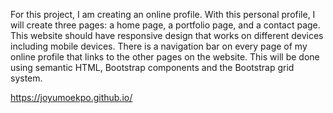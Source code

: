 For this project, I am creating an online profile. With this personal profile, I will create three pages: a home page, a portfolio page, and a contact page. This website should have responsive design that works on different devices including mobile devices. There is a navigation bar on every page of my online profile that links to the other pages on the website. This will be done using semantic HTML, Bootstrap components and the Bootstrap grid system.

https://joyumoekpo.github.io/